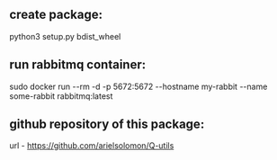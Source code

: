 create package:
-
python3 setup.py bdist_wheel

run rabbitmq container:
-
sudo docker run --rm -d -p 5672:5672 --hostname my-rabbit --name some-rabbit rabbitmq:latest

github repository of this package:
-
url - https://github.com/arielsolomon/Q-utils

